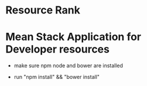 # Resource Rank
# Mean Stack Application for Developer resources

* make sure npm node and bower are installed

* run "npm install" && "bower install"

